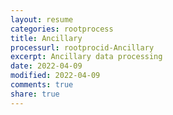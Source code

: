 ```yaml
---
layout: resume
categories: rootprocess
title: Ancillary
processurl: rootprocid-Ancillary
excerpt: Ancillary data processing
date: 2022-04-09
modified: 2022-04-09
comments: true
share: true
---
```


